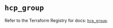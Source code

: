 # `hcp_group`

Refer to the Terraform Registry for docs: [`hcp_group`](https://registry.terraform.io/providers/hashicorp/hcp/0.109.0/docs/resources/group).
